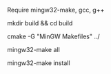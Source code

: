 Require mingw32-make, gcc, g++

mkdir build && cd build

cmake -G "MinGW Makefiles" ../

mingw32-make all

mingw32-make install